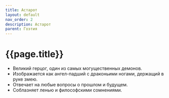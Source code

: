 ```yaml
---
title: Астарот
layout: default
nav_order: 2
description: Астарот
parent: Гоэтия
---
```


# {{page.title}}

- Великий герцог, один из самых могущественных демонов.
- Изображается как ангел-падший с драконьими ногами, держащий в руке змею.
- Отвечает на любые вопросы о прошлом и будущем. 
- Соблазняет ленью и философскими сомнениями.

